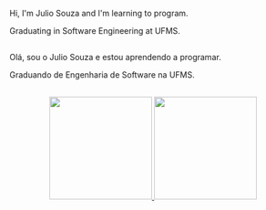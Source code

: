 
Hi, I'm Julio Souza and I'm learning to program.

Graduating in Software Engineering at UFMS.

##

Olá, sou o Julio Souza e estou aprendendo a programar.

Graduando de Engenharia de Software na UFMS.

##

<div align="center">
  <a href="https://github.com/Julio-o-Julio">
  <img height="180em" src="https://github-readme-stats.vercel.app/api?username=Julio-o-Julio&show_icons=true&theme=tokyonight&include_all_commits=true&count_private=true"/>
  <img height="180em" src="https://github-readme-stats.vercel.app/api/top-langs/?username=Julio-o-Julio&layout=compact&langs_count=7&theme=tokyonight"/>
 </div>

  ##

